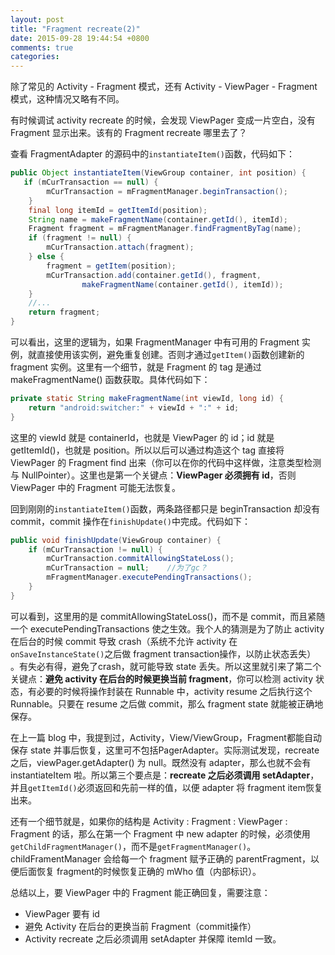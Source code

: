 ```yaml
---
layout: post
title: "Fragment recreate(2)"
date: 2015-09-28 19:44:54 +0800
comments: true
categories: 
---
```


除了常见的 Activity - Fragment 模式，还有 Activity - ViewPager - Fragment 模式，这种情况又略有不同。

有时候调试 activity recreate 的时候，会发现 ViewPager 变成一片空白，没有 Fragment 显示出来。该有的 Fragment recreate 哪里去了？

<!-- more -->

查看 FragmentAdapter 的源码中的`instantiateItem()`函数，代码如下：

```java
public Object instantiateItem(ViewGroup container, int position) {
   if (mCurTransaction == null) {
        mCurTransaction = mFragmentManager.beginTransaction();
    }
    final long itemId = getItemId(position);
    String name = makeFragmentName(container.getId(), itemId);
    Fragment fragment = mFragmentManager.findFragmentByTag(name);
    if (fragment != null) {
        mCurTransaction.attach(fragment);
    } else {
        fragment = getItem(position);
        mCurTransaction.add(container.getId(), fragment,
                makeFragmentName(container.getId(), itemId));
    }
	//...
    return fragment;
}
```

可以看出，这里的逻辑为，如果 FragmentManager 中有可用的 Fragment 实例，就直接使用该实例，避免重复创建。否则才通过`getItem()`函数创建新的 fragment 实例。这里有一个细节，就是 Fragment 的 tag 是通过 makeFragmentName() 函数获取。具体代码如下：

```java
private static String makeFragmentName(int viewId, long id) {
    return "android:switcher:" + viewId + ":" + id;
}
```

这里的 viewId 就是 containerId，也就是 ViewPager 的 id；id 就是 getItemId()，也就是 position。所以以后可以通过构造这个 tag 直接将 ViewPager 的 Fragment find 出来（你可以在你的代码中这样做，注意类型检测与 NullPointer）。这里也是第一个关键点：**ViewPager 必须拥有 id**，否则 ViewPager 中的 Fragment 可能无法恢复。

回到刚刚的`instantiateItem()`函数，两条路径都只是 beginTransaction 却没有 commit，commit 操作在`finishUpdate()`中完成。代码如下：

```java
public void finishUpdate(ViewGroup container) {
	if (mCurTransaction != null) {
        mCurTransaction.commitAllowingStateLoss();
        mCurTransaction = null;    //为了gc？
        mFragmentManager.executePendingTransactions();
    }
}
```

可以看到，这里用的是 commitAllowingStateLoss()，而不是 commit，而且紧随一个 executePendingTransactions 使之生效。我个人的猜测是为了防止 activity 在后台的时候 commit 导致 crash（系统不允许 activity 在`onSaveInstanceState()`之后做 fragment transaction操作，以防止状态丢失）	。有失必有得，避免了crash，就可能导致 state 丢失。所以这里就引来了第二个关键点：**避免 activity 在后台的时候更换当前 fragment**，你可以检测 activity 状态，有必要的时候将操作封装在 Runnable 中，activity resume 之后执行这个 Runnable。只要在 resume 之后做 commit，那么 fragment state 就能被正确地保存。

在上一篇 blog 中，我提到过，Activity，View/ViewGroup，Fragment都能自动保存 state 并事后恢复，这里可不包括PagerAdapter。实际测试发现，recreate之后，viewPager.getAdapter() 为 null。既然没有 adapter，那么也就不会有 instantiateItem 啦。所以第三个要点是：**recreate 之后必须调用 setAdapter**，并且`getItemId()`必须返回和先前一样的值，以便 adapter 将 fragment item恢复出来。

还有一个细节就是，如果你的结构是 Activity : Fragment : ViewPager : Fragment 的话，那么在第一个 Fragment 中 new adapter 的时候，必须使用`getChildFragmentManager()`，而不是`getFragmentManager()`。childFramentManager 会给每一个 fragment 赋予正确的 parentFragment，以便后面恢复 fragment的时候恢复正确的 mWho 值（内部标识）。

总结以上，要 ViewPager 中的 Fragment 能正确回复，需要注意：

- ViewPager 要有 id
- 避免 Activity 在后台的更换当前 Fragment（commit操作）
- Activity recreate 之后必须调用 setAdapter 并保障 itemId 一致。